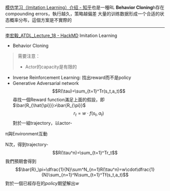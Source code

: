 [模仿学习（Imitation Learning）介绍 - 知乎](https://zhuanlan.zhihu.com/p/25688750)也是一種RL
**Behavior Cloning**h存在compounding errors，執行越久，策略越偏差
大量的训练数据形成一个合适的状态概率分布，這個方案是不實際的

---
[李宏毅_ATDL_Lecture_18 - HackMD](https://hackmd.io/@shaoeChen/SJmNmF1ES)
Imitation Learning
- Behavior Cloning
>需要注意：
>- Actor的capacity是有限的
- Inverse Reinforcement Learning: 找出reward而不是policy
- Generative Adversarial network
$$R(\tau)=\sum_{t=1}^Tr(s_t,a_t)$$
尋找一個Reward function滿足上面的假設，即$\bar{R_{\hat{\pi}}}>\bar{R_{\pi}}$
$$r_t=w\cdot f(s_t,a_t)$$
對於一組trajectory，以actor-

π與Environment互動

N次，得到trajectory-
$$R(\tau^n)=\sum_{t=1}^Tr_t$$
我們預期會得到
$$\bar{R}_\pi=\dfrac{1}{N}\sum^N_{n=1}R(\tau^n)=w\cdot\dfrac{1}{N}\sum_{n=1}^N\sum_{t=1}^Tf(s_t,a_t)$$
對於一個已經存在的$policy$期望解出$w$
